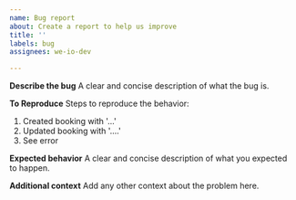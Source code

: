 ```yaml
---
name: Bug report
about: Create a report to help us improve
title: ''
labels: bug
assignees: we-io-dev

---
```


**Describe the bug**
A clear and concise description of what the bug is.

**To Reproduce**
Steps to reproduce the behavior:
1. Created booking with '...'
2. Updated booking with '....'
3. See error

**Expected behavior**
A clear and concise description of what you expected to happen.

**Additional context**
Add any other context about the problem here.
